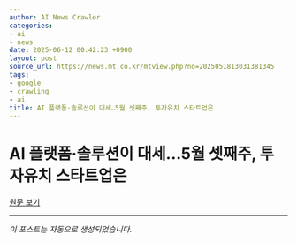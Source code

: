 ```yaml
---
author: AI News Crawler
categories:
- ai
- news
date: 2025-06-12 00:42:23 +0900
layout: post
source_url: https://news.mt.co.kr/mtview.php?no=2025051813031381345
tags:
- google
- crawling
- ai
title: AI 플랫폼·솔루션이 대세…5월 셋째주, 투자유치 스타트업은
---
```


# AI 플랫폼·솔루션이 대세…5월 셋째주, 투자유치 스타트업은

[원문 보기](https://news.mt.co.kr/mtview.php?no=2025051813031381345)

---
*이 포스트는 자동으로 생성되었습니다.*
